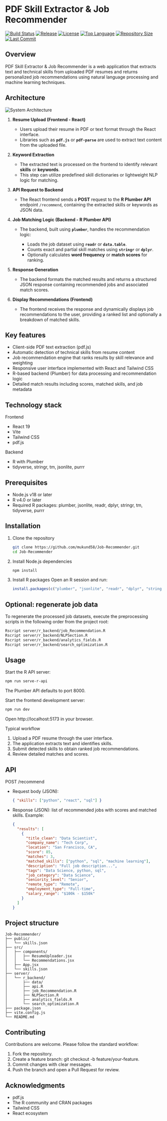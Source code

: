 # PDF Skill Extractor & Job Recommender

[![Build Status](https://img.shields.io/github/actions/workflow/status/mukund58/Job-Recommender/ci.yml?branch=main&label=build&logo=github&color=blue)](https://github.com/mukund58/Job-Recommender/actions)
[![Release](https://img.shields.io/github/v/release/mukund58/Job-Recommender?color=orange)](https://github.com/mukund58/Job-Recommender/releases)
[![License](https://img.shields.io/github/license/mukund58/Job-Recommender)](LICENSE)
[![Top Language](https://img.shields.io/github/languages/top/mukund58/Job-Recommender)](https://github.com/mukund58/Job-Recommender)
[![Repository Size](https://img.shields.io/github/repo-size/mukund58/Job-Recommender)](https://github.com/mukund58/Job-Recommender)
[![Last Commit](https://img.shields.io/github/last-commit/mukund58/Job-Recommender)](https://github.com/mukund58/Job-Recommender/commits)

Overview
--------
PDF Skill Extractor & Job Recommender is a web application that extracts text and technical skills from uploaded PDF resumes and returns personalized job recommendations using natural language processing and machine learning techniques.

## Architecture

![System Architecture](src/assets/architecture.png)

1. **Resume Upload (Frontend - React)**

   * Users upload their resume in PDF or text format through the React interface.
   * Libraries such as **`pdf.js`** or **`pdf-parse`** are used to extract text content from the uploaded file.

2. **Keyword Extraction**

   * The extracted text is processed on the frontend to identify relevant **skills** or **keywords**.
   * This step can utilize predefined skill dictionaries or lightweight NLP logic for matching.

3. **API Request to Backend**

   * The React frontend sends a **POST** request to the **R Plumber API** endpoint `/recommend`, containing the extracted skills or keywords as JSON data.

4. **Job Matching Logic (Backend - R Plumber API)**

   * The backend, built using **`plumber`**, handles the recommendation logic:

     * Loads the job dataset using **`readr`** or **`data.table`**.
     * Counts exact and partial skill matches using **`stringr`** or **`dplyr`**.
     * Optionally calculates **word frequency** or **match scores** for ranking.

5. **Response Generation**

   * The backend formats the matched results and returns a structured JSON response containing recommended jobs and associated match scores.

6. **Display Recommendations (Frontend)**

   * The frontend receives the response and dynamically displays job recommendations to the user, providing a ranked list and optionally a breakdown of matched skills.


## Key features
- Client-side PDF text extraction (pdf.js)
- Automatic detection of technical skills from resume content
- Job recommendation engine that ranks results by skill relevance and weighting
- Responsive user interface implemented with React and Tailwind CSS
- R-based backend (Plumber) for data processing and recommendation logic
- Detailed match results including scores, matched skills, and job metadata

Technology stack
----------------
Frontend
- React 19
- Vite
- Tailwind CSS
- pdf.js

Backend
- R with Plumber
- tidyverse, stringr, tm, jsonlite, purrr

Prerequisites
-------------
- Node.js v18 or later
- R v4.0 or later
- Required R packages: plumber, jsonlite, readr, dplyr, stringr, tm, tidyverse, purrr

Installation
------------
1. Clone the repository
   ```bash
   git clone https://github.com/mukund58/Job-Recommender.git
   cd Job-Recommender
   ```

2. Install Node.js dependencies
   ```bash
   npm install
   ```

3. Install R packages
   Open an R session and run:
   ```r
   install.packages(c("plumber", "jsonlite", "readr", "dplyr", "stringr", "tm", "tidyverse", "purrr"))
   ```

Optional: regenerate job data
-----------------------------
To regenerate the processed job datasets, execute the preprocessing scripts in the following order from the project root:
```bash
Rscript server/r_backend/job_Recommendation.R
Rscript server/r_backend/NLPSection.R
Rscript server/r_backend/analytics_fields.R
Rscript server/r_backend/search_optimization.R
```

Usage
-----
Start the R API server:
```bash
npm run serve-r-api
```
The Plumber API defaults to port 8000.

Start the frontend development server:
```bash
npm run dev
```
Open http://localhost:5173 in your browser.

Typical workflow
1. Upload a PDF resume through the user interface.
2. The application extracts text and identifies skills.
3. Submit detected skills to obtain ranked job recommendations.
4. Review detailed matches and scores.

API
---
POST /recommend
- Request body (JSON):
  ```json
  { "skills": ["python", "react", "sql"] }
  ```
- Response (JSON): list of recommended jobs with scores and matched skills. Example:
  ```json
  {
    "results": [
      {
        "title_clean": "Data Scientist",
        "company_name": "Tech Corp",
        "location": "San Francisco, CA",
        "score": 85,
        "matches": 3,
        "matched_skills": ["python", "sql", "machine learning"],
        "description": "Full job description...",
        "tags": "Data Science, python, sql",
        "job_category": "Data Science",
        "seniority_level": "Senior",
        "remote_type": "Remote",
        "employment_type": "Full-time",
        "salary_range": "$100k - $150k"
      }
    ]
  }
  ```

Project structure
-----------------
```
Job-Recommender/
├── public/
│   └── skills.json
├── src/
│   ├── components/
│   │   ├── ResumeUploader.jsx
│   │   └── Recommendations.jsx
│   ├── App.jsx
│   └── skills.json
├── server/
│   └── r_backend/
│       ├── data/
│       ├── api.R
│       ├── job_Recommendation.R
│       ├── NLPSection.R
│       ├── analytics_fields.R
│       └── search_optimization.R
├── package.json
├── vite.config.js
└── README.md
```

Contributing
------------
Contributions are welcome. Please follow the standard workflow:
1. Fork the repository.
2. Create a feature branch: git checkout -b feature/your-feature.
3. Commit changes with clear messages.
4. Push the branch and open a Pull Request for review.


Acknowledgments
---------------
- pdf.js
- The R community and CRAN packages
- Tailwind CSS
- React ecosystem
